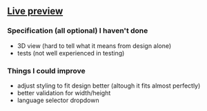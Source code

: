 ## [Live preview](https://applover.irevall.me)

### Specification (all optional) I haven't done
- 3D view (hard to tell what it means from design alone)
- tests (not well experienced in testing)

### Things I could improve
- adjust styling to fit design better (altough it fits almost perfectly)
- better validation for width/height
- language selector dropdown

